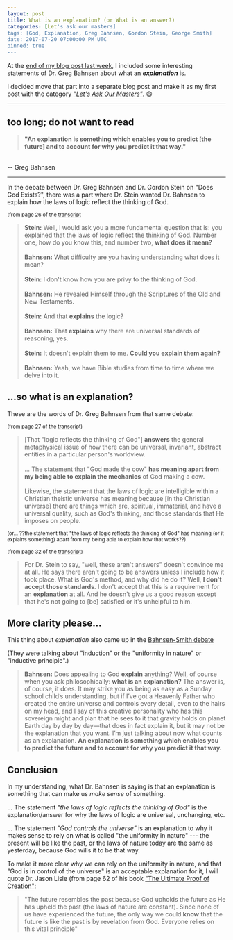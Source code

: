 ```yaml
---
layout: post
title: What is an explanation? (or What is an answer?)
categories: [Let's ask our masters]
tags: [God, Explanation, Greg Bahnsen, Gordon Stein, George Smith]
date: 2017-07-20 07:00:00 PM UTC
pinned: true
---
```


<!-- July 21, 2017 03:00:00 AM Philippine Time -->

At the [end of my blog post last week](/2017/07/10/what-made-me-stop-relying-on-atheism#what-is-an-explanation), I included some interesting statements of Dr. Greg Bahnsen about what an **_explanation_** is.

I decided move that part into a separate blog post and make it as my first post with the category [_"Let's Ask Our Masters"_.](/categories/#Let's%20Ask%20Our%20Masters) :smile:


<!--more-->


---
## too long; do not want to read

> **"An explanation is something which enables you to predict [the future] and to account for why you predict it that way."**
<br />
-- Greg Bahnsen

---


In the debate between Dr. Greg Bahnsen and Dr. Gordon Stein on "Does God Exists?", there was a part where Dr. Stein wanted Dr. Bahnsen to explain how the laws of logic reflect the thinking of God.


<small>(from page 26 of the [transcript](https://presupp101.files.wordpress.com/2012/07/apol_bahnsen_stein_debate_transcript.pdf)</small>


> **Stein:** Well, I would ask you a more fundamental question that is: you explained that
the laws of logic reflect the thinking of God. Number one, how do you know
this, and number two, **what does it mean?**
<br /><br />
> **Bahnsen:** What difficulty are you having understanding what does it mean?
<br /><br />
> **Stein:** I don't know how you are privy to the thinking of God.
<br /><br />
> **Bahnsen:** He revealed Himself through the Scriptures of the Old and New Testaments.
<br /><br />
> **Stein:** And that **explains** the logic?
<br /><br />
> **Bahnsen:** That **explains** why there are universal standards of reasoning, yes.
<br /><br />
> **Stein:** It doesn't explain them to me. **Could you explain them again?**
<br /><br />
> **Bahnsen:** Yeah, we have Bible studies from time to time where we delve into it.


## ...so what is an **explanation**?

These are the words of Dr. Greg Bahnsen from that same debate:

<small>(from page 27 of the [transcript](https://presupp101.files.wordpress.com/2012/07/apol_bahnsen_stein_debate_transcript.pdf))</small>

> [That "logic reflects the thinking of God"] **answers** the general metaphysical issue of how there can be universal, invariant, abstract entities in a particular person's worldview.
<br /><br />
> ... The statement that "God made the cow" **has meaning apart from my being able to explain the mechanics** of God making a cow.
<br /><br />
> Likewise, the statement that the laws of logic are intelligible within a Christian theistic universe has meaning because [in the Christian universe] there are things
which are, spiritual, immaterial, and have a universal quality, such as God's thinking,
and those standards that He imposes on people.

<small>(or... ??the statement that "the laws of logic reflects the thinking of God" has meaning (or it explains something) apart from my being able to explain how that works??)</small>


<small>(from page 32 of the [transcript](https://presupp101.files.wordpress.com/2012/07/apol_bahnsen_stein_debate_transcript.pdf))</small>


> For Dr. Stein to say, "well, these aren't answers" doesn't convince me at all. He says 
there aren't going to be answers unless I include how it took place. What is God's method,
and why did he do it? Well, **I don't accept those standards**. I don't accept that this is a
requirement for an **explanation** at all. And he doesn't give us a good reason except that he's
not going to [be] satisfied or it's unhelpful to him.


## More clarity please...

This thing about _explanation_ also came up in the [Bahnsen-Smith debate](http://theophilus-defendingthefaith.blogspot.com/2015/08/reasoning-by-presupposition-bahnsen.html)

(They were talking about "induction" or the "uniformity in nature" or "inductive principle".)

> **Bahnsen:** Does appealing to God **explain** anything? Well, of course when you ask philosophically: **what is an explanation?**  The answer is, of course, it does.  It may strike you as being as easy as a Sunday school child’s understanding, but if I’ve got a Heavenly Father who created the entire universe and controls every detail, even to the hairs on my head, and I say of this creative personality who has this sovereign might and plan that he sees to it that gravity holds on planet Earth day by day by day—that does in fact explain it, but it may not be the explanation that you want.  I’m just talking about now what counts as an explanation.  **An explanation is something which enables you to predict the future and to account for why you predict it that way.**

## Conclusion

In my understanding, what Dr. Bahnsen is saying is that an explanation is something that can make us _make sense_ of something.

... The statement _"the laws of logic reflects the thinking of God"_ is the explanation/answer for why the laws of logic are universal, unchanging, etc.

... The statement _"God controls the universe"_ is an explanation to why it makes sense to rely on what is called "the uniformity in nature" --- the present will be like the past, or the laws of nature today are the same as yesterday, because God wills it to be that way.

To make it more clear why we can rely on the uniformity in nature, and that "God is in control of the universe" is an acceptable explanation for it, I will quote Dr. Jason Lisle (from page 62 of his book ["The Ultimate Proof of Creation"](https://www.bookdepository.com/book/9780890515686?a_aid=jflaga):

> "The future resembles the past because God upholds the future as He has upheld the past (the laws of nature are constant). Since none of us have experienced the future, the only way we could **know** that the future is like the past is by revelation from God. Everyone relies on this vital principle"
